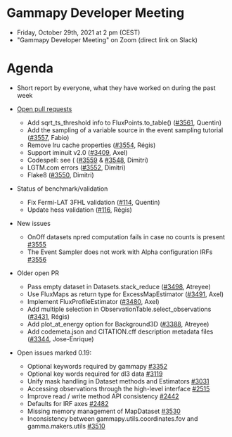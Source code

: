 # Gammapy Developer Meeting

* Friday, October 29th, 2021 at 2 pm (CEST)
* "Gammapy Developer Meeting" on Zoom (direct link on Slack)
# Agenda

* Short report by everyone, what they have worked on during the past week
* [Open pull requests](https://github.com/gammapy/gammapy/pulls)
  * Add sqrt_ts_threshold info to FluxPoints.to_table() ([#3561](https://github.com/gammapy/gammapy/pull/3561), Quentin)
  * Add the sampling of a variable source in the event sampling tutorial  ([#3557](https://github.com/gammapy/gammapy/pull/3557), Fabio)
  * Remove lru cache properties ([#3554](https://github.com/gammapy/gammapy/pull/3554), Régis)
  * Support iminuit v2.0 ([#3409](https://github.com/gammapy/gammapy/pull/3409), Axel)
  * Codespell: see ( ([#3559](https://github.com/gammapy/gammapy/pull/3559) & [#3548](https://github.com/gammapy/gammapy/pull/3548), Dimitri)
  * LGTM.com errors ([#3552](https://github.com/gammapy/gammapy/pull/3552), Dimitri)
  * Flake8   ([#3550](https://github.com/gammapy/gammapy/pull/3550), Dimitri)
* Status of benchmark/validation
  * Fix Fermi-LAT 3FHL validation ([#114](https://github.com/gammapy/gammapy-benchmarks/pull/114), Quentin)
  * Update hess validation ([#116](https://github.com/gammapy/gammapy-benchmarks/pull/116), Régis)
* New issues
  * OnOff datasets npred computation fails in case no counts is present [#3555](https://github.com/gammapy/gammapy/issues/3555)
  * The Event Sampler does not work with Alpha configuration IRFs [#3556](https://github.com/gammapy/gammapy/issues/3556)


* Older open PR 
  * Pass empty dataset in Datasets.stack_reduce ([#3498](https://github.com/gammapy/gammapy/pull/3498), Atreyee)
  * Use FluxMaps as return type for ExcessMapEstimator ([#3491](https://github.com/gammapy/gammapy/pull/3491), Axel)
  * Implement FluxProfileEstimator ([#3480](https://github.com/gammapy/gammapy/pull/3480), Axel)
  * Add multiple selection in ObservationTable.select_observations  ([#3431](https://github.com/gammapy/gammapy/pull/3431), Régis)
  * Add plot_at_energy option for Background3D ([#3388](https://github.com/gammapy/gammapy/pull/3388), Atreyee)
  * Add codemeta.json and CITATION.cff description metadata files ([#3344](https://github.com/gammapy/gammapy/pull/3344), Jose-Enrique)
* Open issues marked 0.19:
  * Optional keywords required by gammapy [#3352](https://github.com/gammapy/gammapy/issues/3352)
  * Optional key words required for dl3 data [#3119](https://github.com/gammapy/gammapy/issues/3119)
  * Unify mask handling in Dataset methods and Estimators [#3031](https://github.com/gammapy/gammapy/issues/3031)
  * Accessing observations through the high-level interface [#2515](https://github.com/gammapy/gammapy/issues/2515)
  * Improve read / write method API consistency [#2442](https://github.com/gammapy/gammapy/issues/2442)
  * Defaults for IRF axes [#2482](https://github.com/gammapy/gammapy/issues/2482)
  * Missing memory management of MapDataset [#3530](https://github.com/gammapy/gammapy/issues/3530)
  * Inconsistency between gammapy.utils.coordinates.fov and gamma.makers.utils [#3510](https://github.com/gammapy/gammapy/issues/3510)
 


